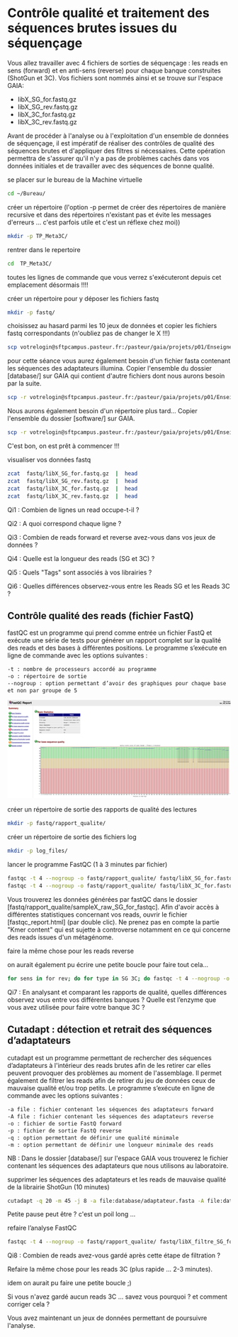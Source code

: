 # Contrôle qualité et traitement des séquences brutes issues du séquençage

Vous allez travailler avec 4 fichiers de sorties de séquençage : les reads en sens (forward) et en anti-sens (reverse) pour chaque banque construites (ShotGun et 3C). Vos fichiers sont nommés ainsi et se trouve sur l'espace GAIA:

* libX_SG_for.fastq.gz
* libX_SG_rev.fastq.gz
* libX_3C_for.fastq.gz
* libX_3C_rev.fastq.gz

Avant de procéder à l'analyse ou à l'exploitation d'un ensemble de données de séquençage, il est impératif de réaliser des contrôles de qualité des séquences brutes et d'appliquer des filtres si nécessaires. Cette opération permettra de s'assurer qu'il n'y a pas de problèmes cachés dans vos données initiales et de travailler avec des séquences de bonne qualité.

se placer sur le bureau de la Machine virtuelle

```sh
cd ~/Bureau/
```

créer un répertoire (l'option -p permet de créer des répertoires de manière recursive et dans des répertoires n'existant pas et évite les messages d'erreurs ... c'est parfois utile et c'est un réflexe chez moi))

```sh
mkdir -p TP_Meta3C/
```
rentrer dans le repertoire

```sh
cd  TP_Meta3C/
```

toutes les lignes de commande que vous verrez s'exécuteront depuis cet emplacement désormais !!!!

créer un répertoire pour y déposer les fichiers fastq


```sh
mkdir -p fastq/
```

choisissez au hasard parmi les 10 jeux de données et copier les fichiers fastq correspondants (n'oubliez pas de changer le X !!!)

```sh
scp votrelogin@sftpcampus.pasteur.fr:/pasteur/gaia/projets/p01/Enseignements/GAIA_ENSEIGNEMENTS/AdG_2023_2024/TP_Meta/fastq/libX_* fastq/
```

pour cette séance vous aurez également besoin d'un fichier fasta contenant les séquences des adaptateurs illumina. Copier l'ensemble du dossier [database/] sur GAIA qui contient d'autre fichiers dont nous aurons besoin par la suite.

```sh
scp -r votrelogin@sftpcampus.pasteur.fr:/pasteur/gaia/projets/p01/Enseignements/GAIA_ENSEIGNEMENTS/AdG_2023_2024/TP_Meta/database/ ./
```
Nous aurons également besoin d'un répertoire plus tard... Copier l'ensemble du dossier [software/] sur GAIA.

```sh
scp -r votrelogin@sftpcampus.pasteur.fr:/pasteur/gaia/projets/p01/Enseignements/GAIA_ENSEIGNEMENTS/AdG_2023_2024/TP_Meta/software/ ./
```

C'est bon, on est prêt à commencer !!!

visualiser vos données fastq 

```sh
zcat  fastq/libX_SG_for.fastq.gz  |  head
zcat  fastq/libX_SG_rev.fastq.gz  |  head
zcat  fastq/libX_3C_for.fastq.gz  |  head
zcat  fastq/libX_3C_rev.fastq.gz  |  head
```


Qi1 : Combien de lignes un read occupe-t-il ?

Qi2 : A quoi correspond chaque ligne ?

Qi3 : Combien de reads forward et reverse avez-vous dans vos jeux de données ?

Qi4 : Quelle est la longueur des reads (SG et 3C) ?

Qi5 : Quels "Tags" sont associés à vos librairies ?

Qi6 : Quelles différences observez-vous entre les Reads SG et les Reads 3C ?


## Contrôle qualité des reads (fichier FastQ)

fastQC est un programme qui prend comme entrée un fichier FastQ et exécute une série de tests pour générer un rapport complet sur la qualité des reads et des bases à différentes positions. Le programme s’exécute en ligne de commande avec les options suivantes :

    -t : nombre de processeurs accordé au programme
    -o : répertoire de sortie
    --nogroup : option permettant d’avoir des graphiques pour chaque base et non par groupe de 5


![FastQC](docs/images/FastQC.png)

créer un répertoire de sortie des rapports de qualité des lectures
```sh
mkdir -p fastq/rapport_qualite/
```

créer un répertoire de sortie des fichiers log
```sh
mkdir -p log_files/
```

lancer le programme FastQC (1 à 3 minutes par fichier)
```sh
fastqc -t 4 --nogroup -o fastq/rapport_qualite/ fastq/libX_SG_for.fastq.gz > log_files/fastqc_raw_SG_for.log 2>&1
fastqc -t 4 --nogroup -o fastq/rapport_qualite/ fastq/libX_3C_for.fastq.gz > log_files/fastqc_raw_3C_for.log 2>&1
```

Vous trouverez les données générées par fastQC dans le dossier [fastq/rapport_qualite/sampleX_raw_SG_for_fastqc]. Afin d'avoir accès à différentes statistiques concernant vos reads, ouvrir le fichier [fastqc_report.html] (par double clic). Ne prenez pas en compte la partie "Kmer content" qui est sujette à controverse notamment en ce qui concerne des reads issues d'un métagénome.

faire la même chose pour les reads reverse

on aurait également pu écrire une petite boucle pour faire tout cela...

```sh
for sens in for rev; do for type in SG 3C; do fastqc -t 4 --nogroup -o fastq/rapport_qualite/ fastq/libX_"$type"_"$sens".fastq.gz >  log_files/fastqc_raw_"$type"_"$sens".log 2>&1; done; done
```

Qi7 : En analysant et comparant les rapports de qualité, quelles différences observez vous entre vos différentes banques ? Quelle est l’enzyme que vous avez utilisée pour faire votre banque 3C ?

## Cutadapt : détection et retrait des séquences d’adaptateurs

cutadapt est un programme permettant de rechercher des séquences d’adaptateurs à l'intérieur des reads brutes afin de les retirer car elles peuvent provoquer des problèmes au moment de l'assemblage. Il permet également de filtrer les reads afin de retirer du jeu de données ceux de mauvaise qualité et/ou trop petits. Le programme s’exécute en ligne de commande avec les options suivantes :

    -a file : fichier contenant les séquences des adaptateurs forward
    -A file : fichier contenant les séquences des adaptateurs reverse
    -o : fichier de sortie FastQ forward
    -p : fichier de sortie FastQ reverse
    -q : option permettant de définir une qualité minimale
    -m : option permettant de définir une longueur minimale des reads

NB : Dans le dossier [database/] sur l'espace GAIA vous trouverez le fichier contenant les séquences des adaptateurs que nous utilisons au laboratoire.

supprimer les séquences des adaptateurs et les reads de mauvaise qualité de la librairie ShotGun (10 minutes)

```sh
cutadapt -q 20 -m 45 -j 8 -a file:database/adaptateur.fasta -A file:database/adaptateur.fasta -o fastq/libX_filtre_SG_for.fastq.gz -p fastq/libX_filtre_SG_rev.fastq.gz fastq/libX_SG_for.fastq.gz fastq/libX_SG_rev.fastq.gz > log_files/cutadapt_SG.log 2>&1
```

Petite pause peut être ? c'est un poil long ...

refaire l’analyse FastQC
```sh
fastqc -t 4 --nogroup -o fastq/rapport_qualite/ fastq/libX_filtre_SG_for.fastq.gz > log_files/fastqc_filter_SG_for.log 2>&1
```

Qi8 : Combien de reads avez-vous gardé après cette étape de filtration ?

Refaire la même chose pour les reads 3C (plus rapide ... 2-3 minutes).

idem on aurait pu faire une petite boucle ;)

Si vous n'avez gardé aucun reads 3C ... savez vous pourquoi ? et comment corriger cela ?

Vous avez maintenant un jeux de données permettant de poursuivre l'analyse.







